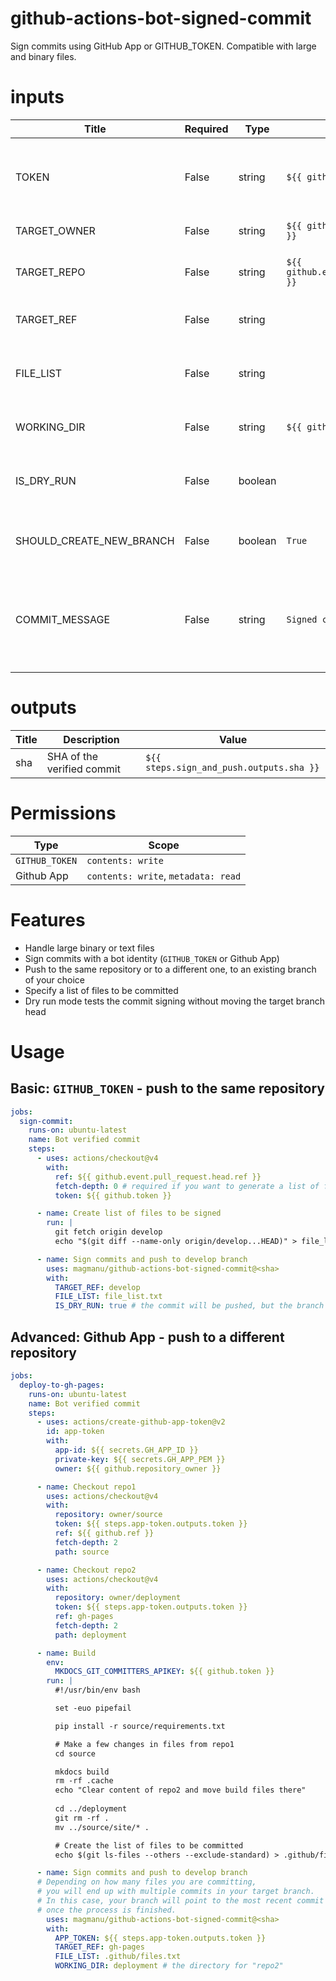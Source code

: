 <!-- BEGIN_ACTION_DOCS -->

# github-actions-bot-signed-commit
Sign commits using GitHub App or GITHUB_TOKEN. Compatible with large and binary files.

# inputs
| Title | Required | Type | Default| Description |
|-----|-----|-----|-----|-----|
| TOKEN | False | string | `${{ github.token }}` | If signing commits with Github Apps, provide the App token. Else, it defults to GITHUB_TOKEN. |
| TARGET_OWNER | False | string | `${{ github.repository_owner }}` | The repository owner (user/org) |
| TARGET_REPO | False | string | `${{ github.event.repository.name }}` | The repository where the signed commits will be pushed to. |
| TARGET_REF | False | string |  | The branch where the signed commits will be pushed to. |
| FILE_LIST | False | string |  | Path to a text file containing the list of file paths to be committed. E.g.: subdir/file_paths.txt |
| WORKING_DIR | False | string | `${{ github.workspace }}` | The working directory where the action will run. |
| IS_DRY_RUN | False | boolean |  | If set to true, the action will push the commits but leave them orphans (the head won't move.) |
| SHOULD_CREATE_NEW_BRANCH | False | boolean | `True` | If set to true, the action will create the target branch if it doesn't exist. |
| COMMIT_MESSAGE | False | string | `Signed commit` | The commit message to use for the signed commits. Your message will be suffixed with a UTC human-friendly timestamp. |

# outputs
| Title | Description | Value |
|-----|-----|-----|
|sha | SHA of the verified commit |  `${{ steps.sign_and_push.outputs.sha }}` | 
<!-- END_ACTION_DOCS -->

# Permissions

| Type           | Scope                               |
| -------------- | ----------------------------------- |
| `GITHUB_TOKEN` | `contents: write`                   |
| Github App     | `contents: write`, `metadata: read` |

# Features

- Handle large binary or text files
- Sign commits with a bot identity (`GITHUB_TOKEN` or Github App)
- Push to the same repository or to a different one, to an existing branch of your choice
- Specify a list of files to be committed
- Dry run mode tests the commit signing without moving the target branch head

# Usage

## Basic: `GITHUB_TOKEN` - push to the same repository

```yaml
jobs:
  sign-commit:
    runs-on: ubuntu-latest
    name: Bot verified commit
    steps:
      - uses: actions/checkout@v4
        with:
          ref: ${{ github.event.pull_request.head.ref }}
          fetch-depth: 0 # required if you want to generate a list of files to be committed by comparing branches
          token: ${{ github.token }}

      - name: Create list of files to be signed
        run: |
          git fetch origin develop
          echo "$(git diff --name-only origin/develop...HEAD)" > file_list.txt

      - name: Sign commits and push to develop branch
        uses: magmanu/github-actions-bot-signed-commit@<sha> 
        with:
          TARGET_REF: develop
          FILE_LIST: file_list.txt
          IS_DRY_RUN: true # the commit will be pushed, but the branch head won't move
```

## Advanced: Github App - push to a different repository


```yaml
jobs:
  deploy-to-gh-pages:
    runs-on: ubuntu-latest
    name: Bot verified commit
    steps:
      - uses: actions/create-github-app-token@v2
        id: app-token
        with:
          app-id: ${{ secrets.GH_APP_ID }}
          private-key: ${{ secrets.GH_APP_PEM }}
          owner: ${{ github.repository_owner }}

      - name: Checkout repo1
        uses: actions/checkout@v4
        with:
          repository: owner/source
          token: ${{ steps.app-token.outputs.token }}
          ref: ${{ github.ref }}
          fetch-depth: 2
          path: source

      - name: Checkout repo2
        uses: actions/checkout@v4
        with:
          repository: owner/deployment
          token: ${{ steps.app-token.outputs.token }}
          ref: gh-pages
          fetch-depth: 2
          path: deployment

      - name: Build
        env:
          MKDOCS_GIT_COMMITTERS_APIKEY: ${{ github.token }}
        run: |
          #!/usr/bin/env bash

          set -euo pipefail

          pip install -r source/requirements.txt

          # Make a few changes in files from repo1
          cd source 

          mkdocs build
          rm -rf .cache
          echo "Clear content of repo2 and move build files there"
          
          cd ../deployment
          git rm -rf .
          mv ../source/site/* .

          # Create the list of files to be committed
          echo $(git ls-files --others --exclude-standard) > .github/files.txt

      - name: Sign commits and push to develop branch
      # Depending on how many files you are committing, 
      # you will end up with multiple commits in your target branch.
      # In this case, your branch will point to the most recent commit 
      # once the process is finished.
        uses: magmanu/github-actions-bot-signed-commit@<sha> 
        with:
          APP_TOKEN: ${{ steps.app-token.outputs.token }}
          TARGET_REF: gh-pages
          FILE_LIST: .github/files.txt
          WORKING_DIR: deployment # the directory for "repo2"
```
